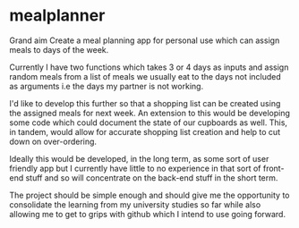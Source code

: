 # mealplanner

Grand aim
Create a meal planning app for personal use which can assign meals to days of the week.

Currently I have two functions which takes 3 or 4 days as inputs and assign random meals from a list of meals we usually eat to the days not included
as arguments i.e the days my partner is not working.

I'd like to develop this further so that a shopping list can be created using the assigned meals for next week. An extension to this would be developing some 
code which could document the state of our cupboards as well. This, in tandem, would allow for accurate shopping list creation and help to cut down on over-ordering.

Ideally this would be developed, in the long term, as some sort of user friendly app but I currently have little to no experience in that sort of front-end stuff and so will
concentrate on the back-end stuff in the short term. 

The project should be simple enough and should give me the opportunity to consolidate the learning from my university studies so far while also allowing me to get to
grips with github which I intend to use going forward.
